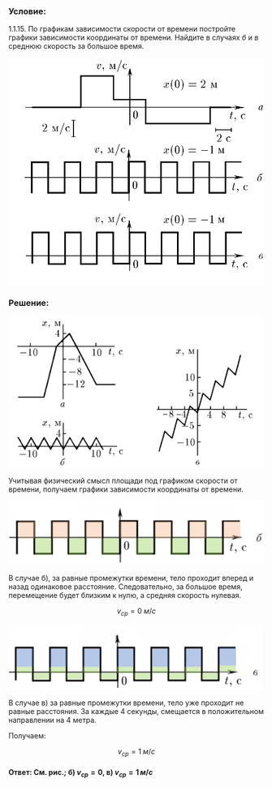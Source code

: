 ###  Условие:

$1.1.15.$ По графикам зависимости скорости от времени постройте графики зависимости координаты от времени. Найдите в случаях $б$ и $в$ среднюю скорость за большое время.

![ Для 1.1.15 |956x849, 59%](../../img/1.1.15/statement.png)

###  Решение:

![ Графики зависимости координаты от времени |571x338, 67%](../../img/1.1.15/sol.png)

Учитывая физический смысл площади под графиком скорости от времени, получаем графики зависимости координаты от времени.

![ График б) зависимости скорости от времени |1552x395, 67%](../../img/1.1.15/graph1.png)

В случае б), за равные промежутки времени, тело проходит вперед и назад одинаковое расстояние. Следовательно, за большое время, перемещение будет близким к нулю, а средняя скорость нулевая.

$$
v_{ср} = 0 \; м/с
$$

![ График в) зависимости скорости от времени |1561x400, 67%](../../img/1.1.15/graph2.png)

В случае в) за равные промежутки времени, тело уже проходит не равные расстояния. За каждые 4 секунды, смещается в положительном направлении на 4 метра.

Получаем:

$$
v_{ср} = 1 \; м/с
$$

#### Ответ: См. рис.; б) $v_{ср} = 0$, в) $v_{ср} = 1 \, м/с$